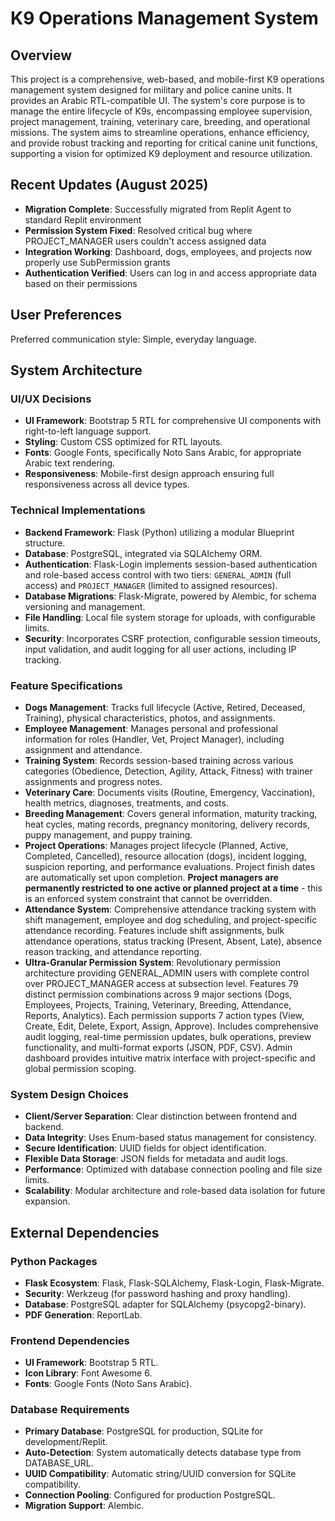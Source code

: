 # K9 Operations Management System

## Overview
This project is a comprehensive, web-based, and mobile-first K9 operations management system designed for military and police canine units. It provides an Arabic RTL-compatible UI. The system's core purpose is to manage the entire lifecycle of K9s, encompassing employee supervision, project management, training, veterinary care, breeding, and operational missions. The system aims to streamline operations, enhance efficiency, and provide robust tracking and reporting for critical canine unit functions, supporting a vision for optimized K9 deployment and resource utilization.

## Recent Updates (August 2025)
- **Migration Complete**: Successfully migrated from Replit Agent to standard Replit environment
- **Permission System Fixed**: Resolved critical bug where PROJECT_MANAGER users couldn't access assigned data
- **Integration Working**: Dashboard, dogs, employees, and projects now properly use SubPermission grants
- **Authentication Verified**: Users can log in and access appropriate data based on their permissions

## User Preferences
Preferred communication style: Simple, everyday language.

## System Architecture

### UI/UX Decisions
- **UI Framework**: Bootstrap 5 RTL for comprehensive UI components with right-to-left language support.
- **Styling**: Custom CSS optimized for RTL layouts.
- **Fonts**: Google Fonts, specifically Noto Sans Arabic, for appropriate Arabic text rendering.
- **Responsiveness**: Mobile-first design approach ensuring full responsiveness across all device types.

### Technical Implementations
- **Backend Framework**: Flask (Python) utilizing a modular Blueprint structure.
- **Database**: PostgreSQL, integrated via SQLAlchemy ORM.
- **Authentication**: Flask-Login implements session-based authentication and role-based access control with two tiers: `GENERAL_ADMIN` (full access) and `PROJECT_MANAGER` (limited to assigned resources).
- **Database Migrations**: Flask-Migrate, powered by Alembic, for schema versioning and management.
- **File Handling**: Local file system storage for uploads, with configurable limits.
- **Security**: Incorporates CSRF protection, configurable session timeouts, input validation, and audit logging for all user actions, including IP tracking.

### Feature Specifications
- **Dogs Management**: Tracks full lifecycle (Active, Retired, Deceased, Training), physical characteristics, photos, and assignments.
- **Employee Management**: Manages personal and professional information for roles (Handler, Vet, Project Manager), including assignment and attendance.
- **Training System**: Records session-based training across various categories (Obedience, Detection, Agility, Attack, Fitness) with trainer assignments and progress notes.
- **Veterinary Care**: Documents visits (Routine, Emergency, Vaccination), health metrics, diagnoses, treatments, and costs.
- **Breeding Management**: Covers general information, maturity tracking, heat cycles, mating records, pregnancy monitoring, delivery records, puppy management, and puppy training.
- **Project Operations**: Manages project lifecycle (Planned, Active, Completed, Cancelled), resource allocation (dogs), incident logging, suspicion reporting, and performance evaluations. Project finish dates are automatically set upon completion. **Project managers are permanently restricted to one active or planned project at a time** - this is an enforced system constraint that cannot be overridden.
- **Attendance System**: Comprehensive attendance tracking system with shift management, employee and dog scheduling, and project-specific attendance recording. Features include shift assignments, bulk attendance operations, status tracking (Present, Absent, Late), absence reason tracking, and attendance reporting.
- **Ultra-Granular Permission System**: Revolutionary permission architecture providing GENERAL_ADMIN users with complete control over PROJECT_MANAGER access at subsection level. Features 79 distinct permission combinations across 9 major sections (Dogs, Employees, Projects, Training, Veterinary, Breeding, Attendance, Reports, Analytics). Each permission supports 7 action types (View, Create, Edit, Delete, Export, Assign, Approve). Includes comprehensive audit logging, real-time permission updates, bulk operations, preview functionality, and multi-format exports (JSON, PDF, CSV). Admin dashboard provides intuitive matrix interface with project-specific and global permission scoping.

### System Design Choices
- **Client/Server Separation**: Clear distinction between frontend and backend.
- **Data Integrity**: Uses Enum-based status management for consistency.
- **Secure Identification**: UUID fields for object identification.
- **Flexible Data Storage**: JSON fields for metadata and audit logs.
- **Performance**: Optimized with database connection pooling and file size limits.
- **Scalability**: Modular architecture and role-based data isolation for future expansion.

## External Dependencies

### Python Packages
- **Flask Ecosystem**: Flask, Flask-SQLAlchemy, Flask-Login, Flask-Migrate.
- **Security**: Werkzeug (for password hashing and proxy handling).
- **Database**: PostgreSQL adapter for SQLAlchemy (psycopg2-binary).
- **PDF Generation**: ReportLab.

### Frontend Dependencies
- **UI Framework**: Bootstrap 5 RTL.
- **Icon Library**: Font Awesome 6.
- **Fonts**: Google Fonts (Noto Sans Arabic).

### Database Requirements
- **Primary Database**: PostgreSQL for production, SQLite for development/Replit.
- **Auto-Detection**: System automatically detects database type from DATABASE_URL.
- **UUID Compatibility**: Automatic string/UUID conversion for SQLite compatibility.
- **Connection Pooling**: Configured for production PostgreSQL.
- **Migration Support**: Alembic.